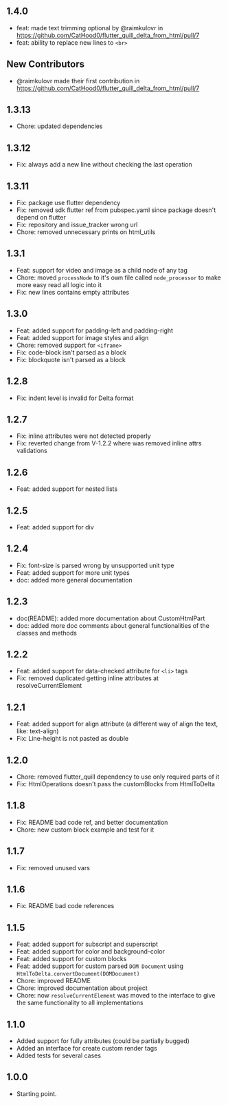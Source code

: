 ## 1.4.0

* feat: made text trimming optional by @raimkulovr in https://github.com/CatHood0/flutter_quill_delta_from_html/pull/7
* feat: ability to replace new lines to `<br>`

## New Contributors
* @raimkulovr made their first contribution in https://github.com/CatHood0/flutter_quill_delta_from_html/pull/7

## 1.3.13

* Chore: updated dependencies

## 1.3.12

* Fix: always add a new line without checking the last operation

## 1.3.11

* Fix: package use flutter dependency
* Fix: removed sdk flutter ref from pubspec.yaml since package doesn't depend on flutter
* Fix: repository and issue_tracker wrong url 
* Chore: removed unnecessary prints on html_utils

## 1.3.1

* Feat: support for video and image as a child node of any tag 
* Chore: moved `processNode` to it's own file called `node_processor` to make more easy read all logic into it
* Fix: new lines contains empty attributes

## 1.3.0

* Feat: added support for padding-left and padding-right
* Feat: added support for image styles and align
* Chore: removed support for `<iframe>`
* Fix: code-block isn't parsed as a block
* Fix: blockquote isn't parsed as a block

## 1.2.8

* Fix: indent level is invalid for Delta format

## 1.2.7

* Fix: inline attributes were not detected properly 
* Fix: reverted change from V-1.2.2 where was removed inline attrs validations 

## 1.2.6

* Feat: added support for nested lists

## 1.2.5

* Feat: added support for div

## 1.2.4

* Fix: font-size is parsed wrong by unsupported unit type 
* Feat: added support for more unit types
* doc: added more general documentation 

## 1.2.3

* doc(README): added more documentation about CustomHtmlPart
* doc: added more doc comments about general functionalities of the classes and methods

## 1.2.2

* Feat: added support for data-checked attribute for `<li>`  tags
* Fix: removed duplicated getting inline attributes at resolveCurrentElement

## 1.2.1

* Feat: added support for align attribute (a different way of align the text, like: text-align)
* Fix: Line-height is not pasted as double

## 1.2.0

* Chore: removed flutter_quill dependency to use only required parts of it
* Fix: HtmlOperations doesn't pass the customBlocks from HtmlToDelta

## 1.1.8

* Fix: README bad code ref, and better documentation
* Chore: new custom block example and test for it

## 1.1.7

* Fix: removed unused vars 

## 1.1.6

* Fix: README bad code references

## 1.1.5

* Feat: added support for subscript and superscript
* Feat: added support for color and background-color
* Feat: added support for custom blocks 
* Feat: added support for custom parsed `DOM Document` using `HtmlToDelta.convertDocument(DOMDocument)`
* Chore: improved README 
* Chore: improved documentation about project
* Chore: now `resolveCurrentElement` was moved to the interface to give the same functionality to all implementations

## 1.1.0

* Added support for fully attributes (could be partially bugged)
* Added an interface for create custom render tags
* Added tests for several cases

## 1.0.0

* Starting point.
